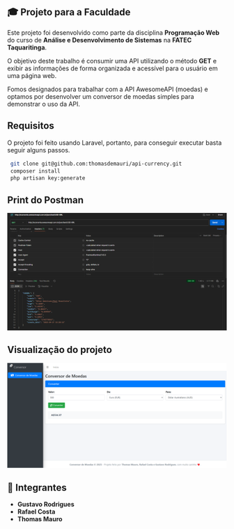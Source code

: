 ## 🎓 Projeto para a Faculdade

Este projeto foi desenvolvido como parte da disciplina **Programação Web** do curso de **Análise e Desenvolvimento de Sistemas** na **FATEC Taquaritinga**.

O objetivo deste trabalho é consumir uma API utilizando o método **GET** e exibir as informações de forma organizada e acessível para o usuário em uma página web.

Fomos designados para trabalhar com a API AwesomeAPI (moedas) e optamos por desenvolver um conversor de moedas simples para demonstrar o uso da API.

## Requisitos

O projeto foi feito usando Laravel, portanto, para conseguir executar basta seguir alguns passos.

```bash
 git clone git@github.com:thomasdemauri/api-currency.git
 composer install
 php artisan key:generate
```

## Print do Postman
![Print do postman mostrando os valores retornado da API](./prints/postman.png)

## Visualização do projeto
![Mostrando a página do projeto](./prints/Home.png)

## 👥 Integrantes
- **Gustavo Rodrigues**
- **Rafael Costa**
- **Thomas Mauro**